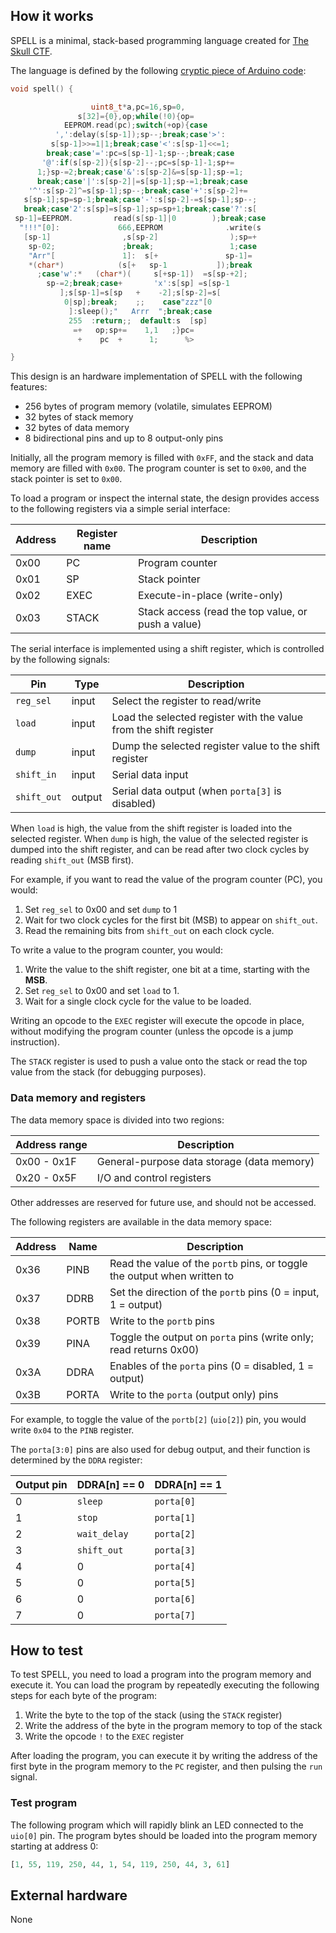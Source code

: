 ## How it works

SPELL is a minimal, stack-based programming language created for [The Skull CTF](https://skullctf.com).

The language is defined by the following [cryptic piece of Arduino code](https://skullctf.com/spell):

```c
void spell() {

                  uint8_t*a,pc=16,sp=0,
               s[32]={0},op;while(!0){op=
            EEPROM.read(pc);switch(+op){case
          ',':delay(s[sp-1]);sp--;break;case'>':
         s[sp-1]>>=1|1;break;case'<':s[sp-1]<<=1;
        break;case'=':pc=s[sp-1]-1;sp--;break;case
       '@':if(s[sp-2]){s[sp-2]--;pc=s[sp-1]-1;sp+=
      1;}sp-=2;break;case'&':s[sp-2]&=s[sp-1];sp-=1;
      break;case'|':s[sp-2]|=s[sp-1];sp-=1;break;case
    '^':s[sp-2]^=s[sp-1];sp--;break;case'+':s[sp-2]+=
   s[sp-1];sp=sp-1;break;case'-':s[sp-2]-=s[sp-1];sp--;
   break;case'2':s[sp]=s[sp-1];sp=sp+1;break;case'?':s[
 sp-1]=EEPROM.         read(s[sp-1]|0        );break;case
  "!!!"[0]:             666,EEPROM              .write(s
   [sp-1]                ,s[sp-2]                );sp=+
    sp-02;               ;break;                 1;case
    "Arr"[               1]:  s[+               sp-1]=
    *(char*)            (s[+   sp-1           ]);break
      ;case'w':*   (char*)(     s[+sp-1])  =s[sp-+2];
        sp-=2;break;case+       'x':s[sp] =s[sp-1
           ];s[sp-1]=s[sp   +    -2];s[sp-2]=s[
            0|sp];break;    ;;    case"zzz"[0
             ]:sleep();"   Arrr  ";break;case
             255  :return;;  default:s  [sp]
              =+   op;sp+=    1,1   ;}pc=
               +    pc  +      1;      %>

}
```

This design is an hardware implementation of SPELL with the following features:

- 256 bytes of program memory (volatile, simulates EEPROM)
- 32 bytes of stack memory
- 32 bytes of data memory
- 8 bidirectional pins and up to 8 output-only pins

Initially, all the program memory is filled with `0xFF`, and the stack and data memory are filled with `0x00`.
The program counter is set to `0x00`, and the stack pointer is set to `0x00`.

To load a program or inspect the internal state, the design provides access to the following registers via a simple serial interface:

| Address | Register name | Description                                        |
|---------|---------------|----------------------------------------------------|
| 0x00    | PC            | Program counter                                    |
| 0x01    | SP            | Stack pointer                                      |
| 0x02    | EXEC          | Execute-in-place (write-only)                      |
| 0x03    | STACK         | Stack access (read the top value, or push a value) |

The serial interface is implemented using a shift register, which is controlled by the following signals:

| Pin         | Type   | Description                                                       |
|-------------|--------|-------------------------------------------------------------------|
| `reg_sel`   | input  | Select the register to read/write                                 |
| `load`      | input  | Load the selected register with the value from the shift register |
| `dump`      | input  | Dump the selected register value to the shift register            |
| `shift_in`  | input  | Serial data input                                                 |
| `shift_out` | output | Serial data output (when `porta[3]` is disabled)                  |

When `load` is high, the value from the shift register is loaded into the selected register. When `dump` is high, the value of the selected register is dumped into the shift register, and can be read after two clock cycles by reading `shift_out` (MSB first).

For example, if you want to read the value of the program counter (PC), you would:

1. Set `reg_sel` to 0x00 and set `dump` to 1
3. Wait for two clock cycles for the first bit (MSB) to appear on `shift_out`.
4. Read the remaining bits from `shift_out` on each clock cycle.

To write a value to the program counter, you would:

1. Write the value to the shift register, one bit at a time, starting with the **MSB**.
2. Set `reg_sel` to 0x00 and set `load` to 1.
3. Wait for a single clock cycle for the value to be loaded.

Writing an opcode to the `EXEC` register will execute the opcode in place, without modifying the program counter (unless the opcode is a jump instruction).

The `STACK` register is used to push a value onto the stack or read the top value from the stack (for debugging purposes).

### Data memory and registers

The data memory space is divided into two regions:

| Address range | Description                                |
|---------------|--------------------------------------------|
| 0x00 - 0x1F   | General-purpose data storage (data memory) |
| 0x20 - 0x5F   | I/O and control registers                  |

Other addresses are reserved for future use, and should not be accessed.

The following registers are available in the data memory space:

| Address | Name  | Description                                                              |
|---------|-------|--------------------------------------------------------------------------|
| 0x36    | PINB  | Read the value of the `portb` pins, or toggle the output when written to |
| 0x37    | DDRB  | Set the direction of the `portb` pins (0 = input, 1 = output)            |
| 0x38    | PORTB | Write to the `portb` pins                                                |
| 0x39    | PINA  | Toggle the output on `porta` pins (write only; read returns 0x00)        |
| 0x3A    | DDRA  | Enables of the `porta` pins (0 = disabled, 1 = output)                   |
| 0x3B    | PORTA | Write to the `porta` (output only) pins                                  |

For example, to toggle the value of the `portb[2]` (`uio[2]`) pin, you would write `0x04` to the `PINB` register.

The `porta[3:0]` pins are also used for debug output, and their function is determined by the `DDRA` register:

| Output pin | DDRA[n] == 0 | DDRA[n] == 1 |
|------------|--------------|--------------|
| 0          | `sleep`      | `porta[0]`   |
| 1          | `stop`       | `porta[1]`   |
| 2          | `wait_delay` | `porta[2]`   |
| 3          | `shift_out`  | `porta[3]`   |
| 4          | 0            | `porta[4]`   |
| 5          | 0            | `porta[5]`   |
| 6          | 0            | `porta[6]`   |
| 7          | 0            | `porta[7]`   |

## How to test

To test SPELL, you need to load a program into the program memory and execute it. You can load the program by repeatedly executing the following steps for each byte of the program:

1. Write the byte to the top of the stack (using the `STACK` register)
2. Write the address of the byte in the program memory to top of the stack
3. Write the opcode `!` to the `EXEC` register

After loading the program, you can execute it by writing the address of the first byte in the program memory to the `PC` register, and then pulsing the `run` signal.

### Test program

The following program which will rapidly blink an LED connected to the `uio[0]` pin. The program bytes should be loaded into the program memory starting at address 0:

```python
[1, 55, 119, 250, 44, 1, 54, 119, 250, 44, 3, 61]
```

## External hardware

None
